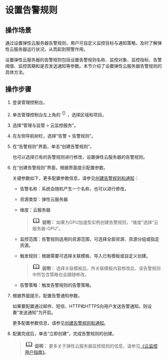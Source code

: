# 设置告警规则<a name="ecs_03_1004"></a>

## 操作场景<a name="section38299792222911"></a>

通过设置弹性云服务器告警规则，用户可自定义监控目标与通知策略，及时了解弹性云服务器运行状况，从而起到预警作用。

设置弹性云服务器的告警规则包括设置告警规则名称、监控对象、监控指标、告警阈值、监控周期和是否发送通知等参数。本节介绍了设置弹性云服务器告警规则的具体方法。

## 操作步骤<a name="section7969360222918"></a>

1.  登录管理控制台。
2.  单击管理控制台左上角的![](figures/icon-region.png)，选择区域和项目。
3.  选择“管理与监管 \> 云监控服务”。
4.  在左侧导航树栏，选择“告警 \> 告警规则”。
5.  在“告警规则”界面，单击“创建告警规则”。

    也可以选择已有的告警规则进行修改，设置弹性云服务器的告警规则。

6.  在“创建告警规则”界面，根据界面提示配置参数。

    关键参数如下，更多配置参数信息，请参见[创建告警规则和通知](https://support.huaweicloud.com/usermanual-ces/zh-cn_topic_0084572213.html)：

    -   告警名称：系统会随机产生一个名称，也可以进行修改。
    -   资源类型：弹性云服务器
    -   维度：云服务器

        >![](public_sys-resources/icon-note.gif) **说明：** 
        >如果为GPU加速型实例创建告警规则，“维度”选择“云服务器-GPU”。

    -   监控范围：告警规则适用的资源范围，可选择全部资源、资源分组或指定资源。
    -   触发规则：根据需要可选择关联模板、导入已有模板或自定义创建。

        >![](public_sys-resources/icon-note.gif) **说明：** 
        >选择关联模板后，所关联模板内容修改后，该告警规则中所包含策略也会跟随修改。

    -   告警策略：触发告警规则的告警策略。

7.  根据界面提示，配置告警通知参数。

    如果要配置通过邮件、短信、HTTP和HTTPS向用户发送告警通知，则设置“发送通知”为开启。

    更多配置参数信息，请参见[创建告警规则和通知](https://support.huaweicloud.com/usermanual-ces/zh-cn_topic_0084572213.html)。

8.  配置完成后，单击“立即创建”，完成告警规则的创建。

    >![](public_sys-resources/icon-note.gif) **说明：** 
    >更多关于弹性云服务器监控规则的信息，请参见[《云监控用户指南》](https://support.huaweicloud.com/ces/index.html)。


